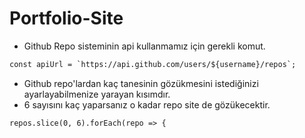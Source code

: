# Portfolio-Site


 * Github Repo sisteminin api kullanmamız için gerekli komut.
  ```html
 const apiUrl = `https://api.github.com/users/${username}/repos`;
```



* Github repo'lardan kaç tanesinin gözükmesini istediğinizi ayarlayabilmenize yarayan kısımdır. 
* 6 sayısını kaç yaparsanız o kadar repo site de gözükecektir.
 ```html
repos.slice(0, 6).forEach(repo => {
```
